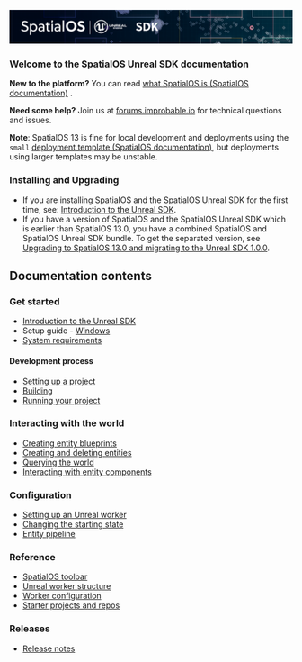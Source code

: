 ![SpatialOS Unreal SDK documentation](assets/unreal-sdk-header.png)

### Welcome to the SpatialOS Unreal SDK documentation

**New to the platform?** You can read [what SpatialOS is (SpatialOS  documentation)](https://docs.improbable.io/reference/13.0/shared/concepts/spatialos) .

**Need some help?** Join us at [forums.improbable.io](https://forums.improbable.io) for technical questions and issues.

 **Note**:
SpatialOS 13 is fine for local development and deployments using the `small`
 [deployment template (SpatialOS documentation)](https://docs.improbable.io/reference/13.0/shared/reference/file-formats/launch-config#templates), but deployments using larger templates may be unstable.

### Installing and Upgrading
* If you are installing SpatialOS and the SpatialOS Unreal SDK for the first time, see:
[Introduction to the Unreal SDK](introduction.md).
* If you have a version of SpatialOS and the SpatialOS Unreal SDK which is earlier than SpatialOS 13.0,
you have a combined SpatialOS and SpatialOS Unreal SDK bundle. To get the separated version, see
[Upgrading to SpatialOS 13.0 and migrating to the Unreal SDK 1.0.0](migration.md).


## Documentation contents
### Get started
- [Introduction to the Unreal SDK](introduction.md)
- Setup guide - [Windows](get-started/setup/win.md)
- [System requirements](get-started/requirements.md)
#### Development process
- [Setting up a project](develop/set-up-unreal-project.md)
- [Building](develop/build.md)
- [Running your project](develop/debug-and-iterate.md)
### Interacting with the world
- [Creating entity blueprints](interact-with-world/entity-blueprints.md)
- [Creating and deleting entities](interact-with-world/create-delete-entities.md)
- [Querying the world](interact-with-world/query-world.md)
- [Interacting with entity components](interact-with-world/interact-components.md)
###  Configuration
- [Setting up an Unreal worker](configuration/worker-setup.md)
- [Changing the starting state](configuration/change-snapshot.md)
- [Entity pipeline](configuration/entity-pipeline.md)
### Reference
- [SpatialOS toolbar](reference/spatialos-toolbar.md)
- [Unreal worker structure](reference/unreal-worker-structure.md)
- [Worker configuration](reference/worker-configuration.md)
- [Starter projects and repos](repositories.md)
###  Releases
- [Release notes](releases/release-notes.md)

